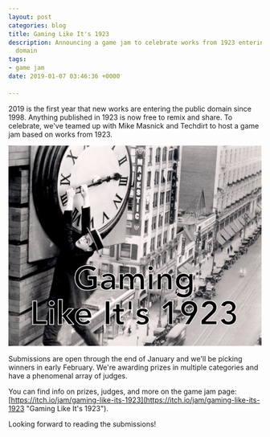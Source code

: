 ```yaml
---
layout: post
categories: blog
title: Gaming Like It's 1923
description: Announcing a game jam to celebrate works from 1923 entering the public
  domain
tags:
- game jam
date: 2019-01-07 03:46:36 +0000

---
```

2019 is the first year that new works are entering the public domain since 1998. Anything published in 1923 is now free to remix and share. To celebrate, we've teamed up with Mike Masnick and Techdirt to host a game jam based on works from 1923.

![](/uploads/1923-game-jam-header.png)

Submissions are open through the end of January and we'll be picking winners in early February. We're awarding prizes in multiple categories and have a phenomenal array of judges.

You can find info on prizes, judges, and more on the game jam page: [https://itch.io/jam/gaming-like-its-1923](https://itch.io/jam/gaming-like-its-1923 "Gaming Like It's 1923").

Looking forward to reading the submissions!